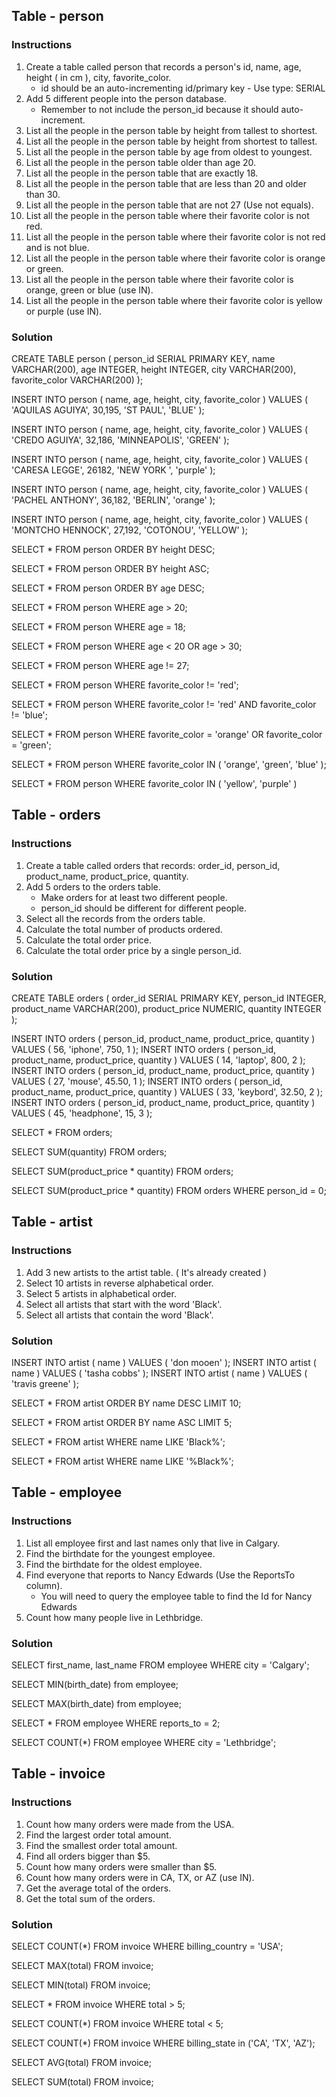 ## Table - person

### Instructions
1. Create a table called person that records a person's id, name, age, height ( in cm ), city, favorite_color. 
    * id should be an auto-incrementing id/primary key - Use type: SERIAL
2. Add 5 different people into the person database. 
    * Remember to not include the person_id because it should auto-increment.
3. List all the people in the person table by height from tallest to shortest.
4. List all the people in the person table by height from shortest to tallest.
5. List all the people in the person table by age from oldest to youngest.
6. List all the people in the person table older than age 20.
7. List all the people in the person table that are exactly 18.
8. List all the people in the person table that are less than 20 and older than 30.
9. List all the people in the person table that are not 27 (Use not equals).
10. List all the people in the person table where their favorite color is not red.
11. List all the people in the person table where their favorite color is not red and is not blue.
12. List all the people in the person table where their favorite color is orange or green.
13. List all the people in the person table where their favorite color is orange, green or blue (use IN).
14. List all the people in the person table where their favorite color is yellow or purple (use IN).

### Solution

CREATE TABLE person ( person_id SERIAL PRIMARY KEY, name VARCHAR(200), age INTEGER, height INTEGER, city VARCHAR(200), favorite_color VARCHAR(200) );

INSERT INTO person ( name, age, height, city, favorite_color ) VALUES ( 'AQUILAS AGUIYA', 30,195, 'ST PAUL', 'BLUE' );

INSERT INTO person ( name, age, height, city, favorite_color ) VALUES ( 'CREDO AGUIYA', 32,186, 'MINNEAPOLIS', 'GREEN' );

INSERT INTO person ( name, age, height, city, favorite_color ) VALUES ( 'CARESA LEGGE', 26182, 'NEW YORK ', 'purple' );

INSERT INTO person ( name, age, height, city, favorite_color ) VALUES ( 'PACHEL ANTHONY', 36,182, 'BERLIN', 'orange' );

INSERT INTO person ( name, age, height, city, favorite_color ) VALUES ( 'MONTCHO HENNOCK', 27,192, 'COTONOU', 'YELLOW' );

SELECT * FROM person ORDER BY height DESC;

SELECT * FROM person ORDER BY height ASC;

SELECT * FROM person ORDER BY age DESC;

SELECT * FROM person WHERE age > 20;

SELECT * FROM person WHERE age = 18;

SELECT * FROM person WHERE age < 20 OR age > 30;

SELECT * FROM person WHERE age != 27;

SELECT * FROM person WHERE favorite_color != 'red';

SELECT * FROM person WHERE favorite_color != 'red' AND favorite_color != 'blue';

SELECT * FROM person WHERE favorite_color = 'orange' OR favorite_color = 'green';

SELECT * FROM person WHERE favorite_color IN ( 'orange', 'green', 'blue' );

SELECT * FROM person WHERE favorite_color IN ( 'yellow', 'purple' )

## Table - orders

### Instructions

1. Create a table called orders that records: order_id, person_id, product_name, product_price, quantity.
2. Add 5 orders to the orders table.
    * Make orders for at least two different people.
    * person_id should be different for different people.
3. Select all the records from the orders table.
4. Calculate the total number of products ordered.
5. Calculate the total order price.
6. Calculate the total order price by a single person_id.

### Solution

CREATE TABLE orders ( order_id SERIAL PRIMARY KEY, person_id INTEGER, product_name VARCHAR(200), product_price NUMERIC, quantity INTEGER );

INSERT INTO orders ( person_id, product_name, product_price, quantity ) VALUES ( 56, 'iphone', 750, 1 );
INSERT INTO orders ( person_id, product_name, product_price, quantity ) VALUES ( 14, 'laptop', 800, 2 );
INSERT INTO orders ( person_id, product_name, product_price, quantity ) VALUES ( 27, 'mouse', 45.50, 1 );
INSERT INTO orders ( person_id, product_name, product_price, quantity ) VALUES ( 33, 'keybord', 32.50, 2 );
INSERT INTO orders ( person_id, product_name, product_price, quantity ) VALUES ( 45, 'headphone', 15, 3 );

SELECT * FROM orders;

SELECT SUM(quantity) FROM orders;

SELECT SUM(product_price * quantity) FROM orders;

SELECT SUM(product_price * quantity) FROM orders WHERE person_id = 0;

</details>

## Table - artist

### Instructions

1. Add 3 new artists to the artist table. ( It's already created )
2. Select 10 artists in reverse alphabetical order.
3. Select 5 artists in alphabetical order.
4. Select all artists that start with the word 'Black'.
5. Select all artists that contain the word 'Black'.

### Solution 

INSERT INTO artist ( name ) VALUES ( 'don mooen' );
INSERT INTO artist ( name ) VALUES ( 'tasha cobbs' );
INSERT INTO artist ( name ) VALUES ( 'travis greene' );

SELECT * FROM artist ORDER BY name DESC LIMIT 10;

SELECT * FROM artist ORDER BY name ASC LIMIT 5;

SELECT * FROM artist WHERE name LIKE 'Black%';

SELECT * FROM artist WHERE name LIKE '%Black%';

## Table - employee

### Instructions

1. List all employee first and last names only that live in Calgary.
2. Find the birthdate for the youngest employee.
3. Find the birthdate for the oldest employee.
4. Find everyone that reports to Nancy Edwards (Use the ReportsTo column).
   * You will need to query the employee table to find the Id for Nancy Edwards
5. Count how many people live in Lethbridge.

### Solution


SELECT first_name, last_name FROM employee WHERE city = 'Calgary';

SELECT MIN(birth_date) from employee;

SELECT MAX(birth_date) from employee;

SELECT * FROM employee WHERE reports_to = 2;

SELECT COUNT(*) FROM employee WHERE city = 'Lethbridge';


## Table - invoice 

### Instructions

1. Count how many orders were made from the USA.
2. Find the largest order total amount.
3. Find the smallest order total amount.
4. Find all orders bigger than $5.
5. Count how many orders were smaller than $5.
6. Count how many orders were in CA, TX, or AZ (use IN).
7. Get the average total of the orders.
8. Get the total sum of the orders.

### Solution


SELECT COUNT(*) FROM invoice WHERE billing_country = 'USA';

SELECT MAX(total) FROM invoice;

SELECT MIN(total) FROM invoice;

SELECT * FROM invoice WHERE total > 5;

SELECT COUNT(*) FROM invoice WHERE total < 5;

SELECT COUNT(*) FROM invoice WHERE billing_state in ('CA', 'TX', 'AZ');

SELECT AVG(total) FROM invoice;

SELECT SUM(total) FROM invoice;
